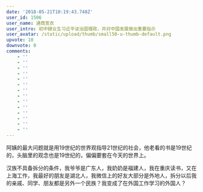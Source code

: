 ```yaml
---
date: '2018-05-21T10:19:43.748Z'
user_id: 1506
user_name: 通商宽衣
user_intro: 初中肄业生习近平谈治国理政，并对中国发展做出重要指示
user_avatar: /static/upload/thumb/small50-u-thumb-default.png
upvote: 10
downvote: 0
comments:
    - ''
    - ''
    - ''
    - ''
    - ''
    - ''
    - ''
    - ''
    - ''
    - ''
    - ''
    - ''
    - ''
    - ''
---
```


阿姨的最大问题就是用19世纪的世界观指导21世纪的社会，他老看的书是19世纪的，头脑里的观念也是19世纪的，偏偏要套在今天的世界上。

  

汉族不具备拆分的条件，我爷爷是广东人，我奶奶是福建人，我在重庆读书，又在上海工作，我最好的朋友是湖北人，我微信上的好友大部分是外地人，拆分以后我的亲戚、同学、朋友都是另外一个民族？我变成了在外国工作学习的外国人？
